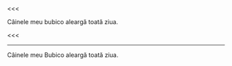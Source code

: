 <<<

Câinele meu bubico aleargă toată ziua.

<<<

---

>>>

Câinele meu Bubico aleargă toată ziua.

>>>
